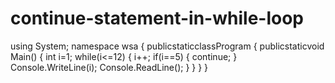 # continue-statement-in-while-loop
using System;
namespace wsa
{
publicstaticclassProgram
    {
publicstaticvoid Main() 
        {
int i=1;
while(i<=12)
           {
	i++;
if(i==5)
           {
	continue;
           }
Console.WriteLine(i);
Console.ReadLine();
           }
        }
    }  }
